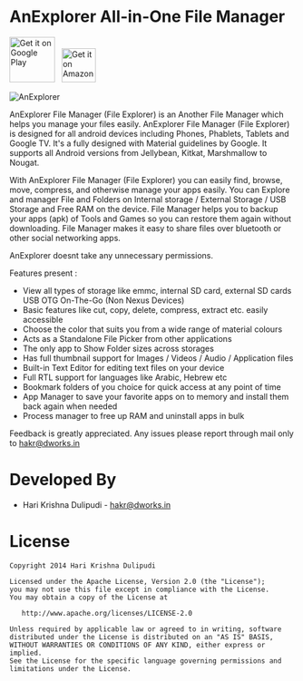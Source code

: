 AnExplorer All-in-One File Manager
==================================
[<img alt="Get it on Google Play" height="80" src="https://play.google.com/intl/en_us/badges/images/generic/en_badge_web_generic.png">](https://play.google.com/store/apps/details?id=dev.dworks.apps.anexplorer)
[<img alt="Get it on Amazon" height="60" style="margin-left: 8px;" src="https://images-na.ssl-images-amazon.com/images/G/01/mobile-apps/devportal2/res/images/amazon-underground-app-us-black.png" />](https://www.amazon.com/gp/mas/dl/android?p=dev.dworks.apps.anexplorer)


![AnExplorer](https://github.com/DWorkS/AnExplorer/raw/master/header.jpg)

AnExplorer File Manager (File Explorer) is an Another File Manager which helps you manage your files easily.
AnExplorer File Manager (File Explorer) is designed for all android devices including Phones, Phablets, Tablets and Google TV. It's a fully designed with Material guidelines by Google. It supports all Android versions from Jellybean, Kitkat, Marshmallow to Nougat.

With AnExplorer File Manager (File Explorer) you can easily find, browse, move, compress, and otherwise manage your apps easily. You can Explore and manager File and Folders on Internal storage / External Storage / USB Storage and Free RAM on the device. File Manager helps you to backup your apps (apk) of Tools and Games so you can restore them again without downloading. File Manager makes it easy to share files over bluetooth or other social networking apps.

AnExplorer doesnt take any unnecessary permissions.

Features present : 
* View all types of storage like emmc, internal SD card, external SD cards USB OTG On-The-Go (Non Nexus Devices)
* Basic features like cut, copy, delete, compress, extract etc. easily accessible
* Choose the color that suits you from a wide range of material colours
* Acts as a Standalone File Picker from other applications
* The only app to Show Folder sizes across storages
* Has full thumbnail support for Images / Videos / Audio / Application files
* Built-in Text Editor for editing text files on your device
* Full RTL support for languages like Arabic, Hebrew etc
* Bookmark folders of you choice for quick access at any point of time
* App Manager to save your favorite apps on to memory and install them back again when needed
* Process manager to free up RAM and uninstall apps in bulk

Feedback is greatly appreciated. Any issues please report through mail only to hakr@dworks.in


Developed By
============

* Hari Krishna Dulipudi - <hakr@dworks.in>


License
=======

    Copyright 2014 Hari Krishna Dulipudi

    Licensed under the Apache License, Version 2.0 (the "License");
    you may not use this file except in compliance with the License.
    You may obtain a copy of the License at

       http://www.apache.org/licenses/LICENSE-2.0

    Unless required by applicable law or agreed to in writing, software
    distributed under the License is distributed on an "AS IS" BASIS,
    WITHOUT WARRANTIES OR CONDITIONS OF ANY KIND, either express or implied.
    See the License for the specific language governing permissions and
    limitations under the License.



